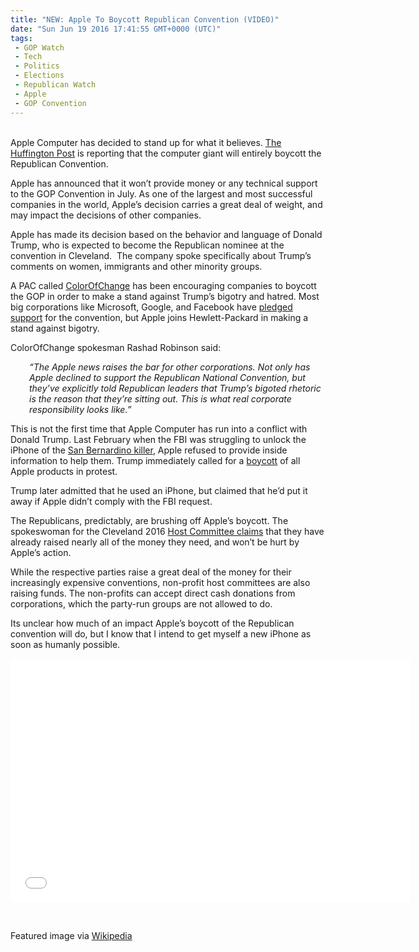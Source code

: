 ```yaml
---
title: "NEW: Apple To Boycott Republican Convention (VIDEO)"
date: "Sun Jun 19 2016 17:41:55 GMT+0000 (UTC)"
tags: 
 - GOP Watch
 - Tech
 - Politics
 - Elections
 - Republican Watch
 - Apple
 - GOP Convention
---
```

<p><!--OffDef--></p><p><!--Ads1--><br>
Apple Computer has decided to stand up for what it believes. <a href="http://www.huffingtonpost.com/entry/apple-republican-national-convention_us_5765a446e4b0853f8bf11eaa?dfkiwtfdjtjglow29" onclick="__gaTracker(&apos;send&apos;, &apos;event&apos;, &apos;outbound-article&apos;, &apos;http://www.huffingtonpost.com/entry/apple-republican-national-convention_us_5765a446e4b0853f8bf11eaa?dfkiwtfdjtjglow29&apos;, &apos;The Huffington Post&apos;);">The Huffington Post</a> is reporting that the computer giant will entirely boycott the Republican Convention.</p><p>Apple has announced that it won&#x2019;t provide money or any technical support to the GOP Convention in July. As one of the largest and most successful companies in the world, Apple&#x2019;s decision carries a great deal of weight, and may impact the decisions of other companies.</p><p>Apple has made its decision based on the behavior and language of Donald Trump, who is expected to become the Republican nominee at the convention in Cleveland. &#xA0;The company spoke specifically about Trump&#x2019;s comments on&#xA0;women, immigrants and other minority groups.</p><p>A PAC called <a href="http://www.colorofchange.org/" onclick="__gaTracker(&apos;send&apos;, &apos;event&apos;, &apos;outbound-article&apos;, &apos;http://www.colorofchange.org/&apos;, &apos;ColorOfChange&apos;);">ColorOfChange</a>&#xA0;has been encouraging companies to boycott the GOP in order to make a stand against Trump&#x2019;s bigotry and hatred. Most big corporations like Microsoft, Google, and Facebook have <a href="http://www.recode.net/2016/6/18/11969350/apple-trump-gop-convention" onclick="__gaTracker(&apos;send&apos;, &apos;event&apos;, &apos;outbound-article&apos;, &apos;http://www.recode.net/2016/6/18/11969350/apple-trump-gop-convention&apos;, &apos;pledged support&apos;);">pledged support</a> for the convention, but Apple joins Hewlett-Packard in making a stand against bigotry.</p><p>ColorOfChange spokesman Rashad Robinson said:</p><p class="p1" style="padding-left: 30px;"><em><span class="s1">&#x201C;The Apple news raises the bar for other corporations. Not only has Apple declined to support the Republican National Convention, but they&#x2019;ve explicitly told Republican leaders that Trump&#x2019;s bigoted rhetoric is the reason that they&#x2019;re sitting out.&#xA0;This is what real corporate responsibility looks like.&#x201D;</span></em></p><p class="p1">This is not the first time that Apple Computer has run into a conflict with Donald Trump. Last February when the FBI was struggling to unlock the iPhone of the <a href="http://www.cnn.com/specials/san-bernardino-shooting" onclick="__gaTracker(&apos;send&apos;, &apos;event&apos;, &apos;outbound-article&apos;, &apos;http://www.cnn.com/specials/san-bernardino-shooting&apos;, &apos;San Bernardino killer&apos;);">San Bernardino killer</a>, Apple refused to provide inside information to help them. Trump immediately called for a <a href="http://www.huffingtonpost.com/entry/donald-trump-apple_us_56c78150e4b0928f5a6bdd3e" onclick="__gaTracker(&apos;send&apos;, &apos;event&apos;, &apos;outbound-article&apos;, &apos;http://www.huffingtonpost.com/entry/donald-trump-apple_us_56c78150e4b0928f5a6bdd3e&apos;, &apos;boycott&apos;);">boycott</a> of all Apple products in protest.</p><p><script async src="//platform.twitter.com/widgets.js" charset="utf-8"></script></p><p><!--Ads2--></p><p>Trump later admitted that he used an iPhone, but claimed that he&#x2019;d put it away if Apple didn&#x2019;t comply with the FBI request.</p><p class="p1">The Republicans, predictably, are brushing off Apple&#x2019;s&#xA0;boycott. The spokeswoman for the Cleveland 2016 <a href="http://www.huffingtonpost.com/entry/apple-republican-national-convention_us_5765a446e4b0853f8bf11eaa?dfkiwtfdjtjglow29" onclick="__gaTracker(&apos;send&apos;, &apos;event&apos;, &apos;outbound-article&apos;, &apos;http://www.huffingtonpost.com/entry/apple-republican-national-convention_us_5765a446e4b0853f8bf11eaa?dfkiwtfdjtjglow29&apos;, &apos;Host Committee claims&apos;);">Host Committee claims</a> that they have already raised nearly all of the money they need, and won&#x2019;t be hurt by Apple&#x2019;s action.</p><p class="p1">While the respective parties raise a great deal of the money for their increasingly expensive conventions, non-profit host committees are also raising funds. The non-profits can accept direct cash donations from corporations, which the party-run groups are not allowed to do.</p><p class="p1">Its unclear how much of an impact Apple&#x2019;s boycott of the Republican convention will do, but I know that I intend to get myself a new iPhone as soon as humanly possible.</p><p><span class="embed-youtube" style="text-align:center; display: block;"><iframe class="youtube-player" type="text/html" width="640" height="390" src="//www.youtube.com/embed/D59oezEyeQI?version=3&amp;rel=1&amp;fs=1&amp;autohide=2&amp;showsearch=0&amp;showinfo=1&amp;iv_load_policy=1&amp;wmode=transparent" allowfullscreen="true" style="border:0;"></iframe></span></p><p>&#xA0;</p><p class="p1">Featured image via <a href="https://en.wikipedia.org/wiki/Apple_Campus" onclick="__gaTracker(&apos;send&apos;, &apos;event&apos;, &apos;outbound-article&apos;, &apos;https://en.wikipedia.org/wiki/Apple_Campus&apos;, &apos;Wikipedia&apos;);">Wikipedia</a></p><p>&#xA0;</p>